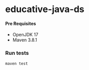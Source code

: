 # educative-java-ds

#### Pre Requisites

* OpenJDK 17
* Maven 3.8.1

### Run tests

```java
maven test
```
